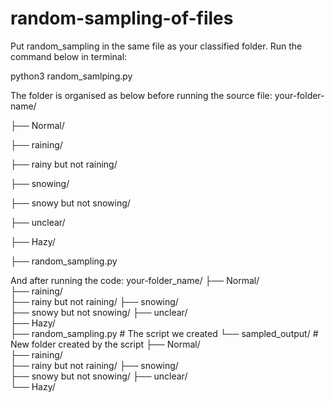 # random-sampling-of-files

Put random_sampling in the same file as your classified folder. Run the command below in terminal:

python3 random_samlping.py


The folder is organised as below before running the source file:
your-folder-name/

├── Normal/
                
├── raining/
             
├── rainy but not raining/

├── snowing/
              
├── snowy but not snowing/ 

├── unclear/              

├── Hazy/                  

├── random_sampling.py     

And after running the code:
your-folder_name/
├── Normal/            
├── raining/             
├── rainy but not raining/ 
├── snowing/              
├── snowy but not snowing/ 
├── unclear/              
├── Hazy/                 
├── random_sampling.py     # The script we created
└── sampled_output/        # New folder created by the script
    ├── Normal/          
    ├── raining/         
    ├── rainy but not raining/ 
    ├── snowing/         
    ├── snowy but not snowing/ 
    ├── unclear/       
    └── Hazy/             
